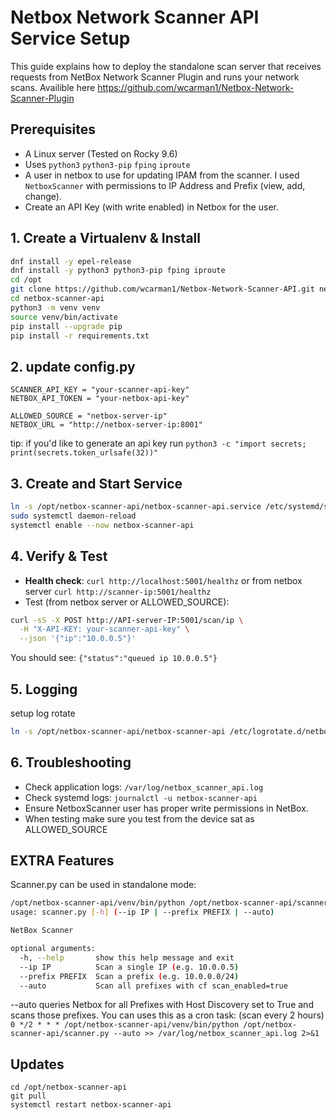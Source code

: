 # Netbox Network Scanner API Service Setup

This guide explains how to deploy the standalone scan server that receives requests from NetBox Network Scanner Plugin and runs your network scans. Availible here https://github.com/wcarman1/Netbox-Network-Scanner-Plugin

## Prerequisites

- A Linux server (Tested on Rocky 9.6) 
- Uses `python3` `python3-pip` `fping` `iproute`
- A user in netbox to use for updating IPAM from the scanner. I used `NetboxScanner` with permissions to IP Address and Prefix (view, add, change).
- Create an API Key (with write enabled) in Netbox for the user.

## 1. Create a Virtualenv & Install

```bash
dnf install -y epel-release
dnf install -y python3 python3-pip fping iproute
cd /opt
git clone https://github.com/wcarman1/Netbox-Network-Scanner-API.git netbox-scanner-api
cd netbox-scanner-api
python3 -m venv venv
source venv/bin/activate
pip install --upgrade pip
pip install -r requirements.txt
```

## 2. update config.py

```
SCANNER_API_KEY = "your-scanner-api-key"
NETBOX_API_TOKEN = "your-netbox-api-key"

ALLOWED_SOURCE = "netbox-server-ip"
NETBOX_URL = "http://netbox-server-ip:8001"
```
  tip: if you'd like to generate an api key run `python3 -c "import secrets; print(secrets.token_urlsafe(32))"`

## 3. Create and Start Service
```bash
ln -s /opt/netbox-scanner-api/netbox-scanner-api.service /etc/systemd/system/netbox-scanner-api.service
sudo systemctl daemon-reload
systemctl enable --now netbox-scanner-api
```

## 4. Verify & Test

- **Health check**: `curl http://localhost:5001/healthz` or from netbox server `curl http://scanner-ip:5001/healthz`
- Test (from netbox server or ALLOWED_SOURCE):
```bash
curl -sS -X POST http://API-server-IP:5001/scan/ip \
  -H "X-API-KEY: your-scanner-api-key" \
  --json '{"ip":"10.0.0.5"}'
```
You should see: `{"status":"queued ip 10.0.0.5"}`

## 5. Logging
setup log rotate
```bash
ln -s /opt/netbox-scanner-api/netbox-scanner-api /etc/logrotate.d/netbox-scanner-api
```

## 6. Troubleshooting

- Check application logs: `/var/log/netbox_scanner_api.log`
- Check systemd logs: `journalctl -u netbox-scanner-api`
- Ensure NetboxScanner user has proper write permissions in NetBox.
- When testing make sure you test from the device sat as ALLOWED_SOURCE

## EXTRA Features
Scanner.py can be used in standalone mode:
```bash
/opt/netbox-scanner-api/venv/bin/python /opt/netbox-scanner-api/scanner.py -h
usage: scanner.py [-h] (--ip IP | --prefix PREFIX | --auto)

NetBox Scanner

optional arguments:
  -h, --help       show this help message and exit
  --ip IP          Scan a single IP (e.g. 10.0.0.5)
  --prefix PREFIX  Scan a prefix (e.g. 10.0.0.0/24)
  --auto           Scan all prefixes with cf scan_enabled=true
```
--auto queries Netbox for all Prefixes with Host Discovery set to True and scans those prefixes.
You can uses this as a cron task: (scan every 2 hours)
`0 */2 * * * /opt/netbox-scanner-api/venv/bin/python /opt/netbox-scanner-api/scanner.py --auto >> /var/log/netbox_scanner_api.log 2>&1`

## Updates
```
cd /opt/netbox-scanner-api
git pull
systemctl restart netbox-scanner-api
```
